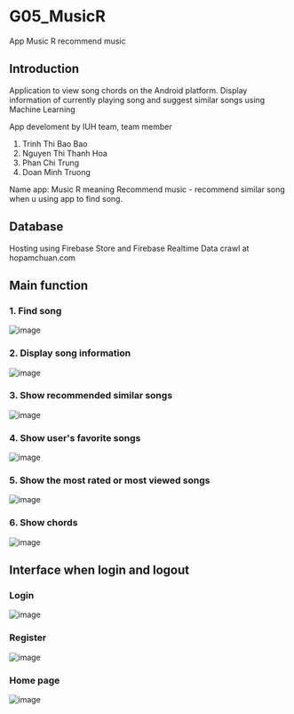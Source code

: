 # G05_MusicR
App Music R recommend music

## Introduction
Application to view song chords on the Android platform. 
Display information of currently playing song and suggest similar songs using Machine Learning

App develoment by IUH team, team member
1. Trinh Thi Bao Bao
2. Nguyen Thi Thanh Hoa
3. Phan Chi Trung
4. Doan Minh Truong
   
Name app: Music R meaning Recommend music - recommend similar song when u using app to find song.

## Database
Hosting using Firebase Store and Firebase Realtime
Data crawl at hopamchuan.com

## Main function

### 1. Find song
![image](https://github.com/huuminh365/G05_MusicR/assets/67813560/90f78a23-47d9-4b83-88af-06c4ad492afd)

### 2. Display song information
![image](https://github.com/huuminh365/G05_MusicR/assets/67813560/f9079df4-5c0f-4db3-b2a7-b92896f06f3c)

### 3. Show recommended similar songs
![image](https://github.com/huuminh365/G05_MusicR/assets/67813560/c0152a59-c33f-477c-8ff0-945dbf4bf392)

### 4. Show user's favorite songs
![image](https://github.com/huuminh365/G05_MusicR/assets/67813560/9a595a36-7795-4bef-9fcf-061c998f5dfc)

### 5. Show the most rated or most viewed songs
![image](https://github.com/huuminh365/G05_MusicR/assets/67813560/a77f5518-7da7-4dd7-a035-5c6e57d3e1d3)

### 6. Show chords
![image](https://github.com/huuminh365/G05_MusicR/assets/67813560/b1184b9a-4d6b-48b7-a282-1b82509a9d2b)


## Interface when login and logout

### Login
![image](https://github.com/huuminh365/G05_MusicR/assets/67813560/577bd8a9-7b25-4d60-8802-f7a8362b3707)

### Register
![image](https://github.com/huuminh365/G05_MusicR/assets/67813560/75e6210e-12de-4e1e-9bbf-9d697fd603f1)

### Home page

![image](https://github.com/huuminh365/G05_MusicR/assets/67813560/07a2c4bc-9a4d-4d7e-bad1-3acb51b8ea40)


